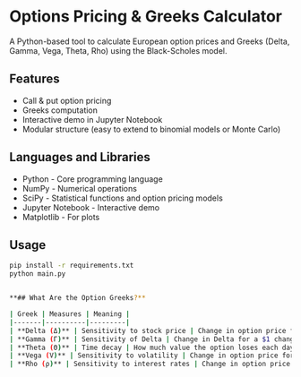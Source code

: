 # Options Pricing & Greeks Calculator

A Python-based tool to calculate European option prices and Greeks (Delta, Gamma, Vega, Theta, Rho) using the Black-Scholes model.

## Features
- Call & put option pricing
- Greeks computation
- Interactive demo in Jupyter Notebook
- Modular structure (easy to extend to binomial models or Monte Carlo)

## Languages and Libraries
- Python - Core programming language
- NumPy - Numerical operations
- SciPy - Statistical functions and option pricing models
- Jupyter Notebook - Interactive demo
- Matplotlib - For plots


## Usage
```bash
pip install -r requirements.txt
python main.py


**## What Are the Option Greeks?**

| Greek | Measures | Meaning |
|-------|----------|---------|
| **Delta (Δ)** | Sensitivity to stock price | Change in option price for a $1 change in stock price |
| **Gamma (Γ)** | Sensitivity of Delta | Change in Delta for a $1 change in stock price |
| **Theta (Θ)** | Time decay | How much value the option loses each day |
| **Vega (V)** | Sensitivity to volatility | Change in option price for a 1% change in volatility |
| **Rho (ρ)** | Sensitivity to interest rates | Change in option price for a 1% change in interest rate |

